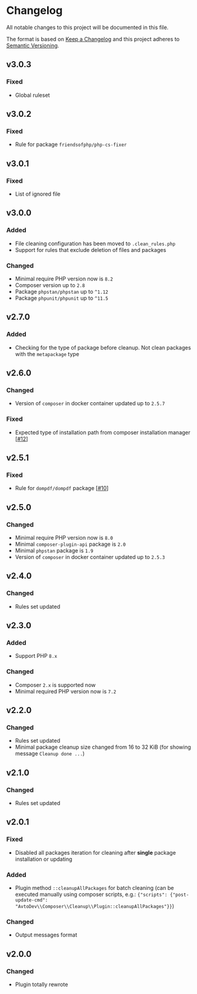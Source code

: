 # Changelog

All notable changes to this project will be documented in this file.

The format is based on [Keep a Changelog][keepachangelog] and this project adheres to [Semantic Versioning][semver].

## v3.0.3

### Fixed

- Global ruleset

## v3.0.2

### Fixed

- Rule for package `friendsofphp/php-cs-fixer`

## v3.0.1

### Fixed

- List of ignored file

## v3.0.0

### Added

- File cleaning configuration has been moved to `.clean_rules.php`
- Support for rules that exclude deletion of files and packages

### Changed

- Minimal require PHP version now is `8.2`
- Composer version up to `2.8`
- Package `phpstan/phpstan` up to `^1.12`
- Package `phpunit/phpunit` up to `^11.5`

## v2.7.0

### Added

- Checking for the type of package before cleanup. Not clean packages with the `metapackage` type

## v2.6.0

### Changed

- Version of `composer` in docker container updated up to `2.5.7`

### Fixed

- Expected type of installation path from composer installation manager [[#12](https://github.com/avto-dev/composer-cleanup-plugin/issues/12)]

## v2.5.1

### Fixed

- Rule for `dompdf/dompdf` package [[#10](https://github.com/avto-dev/composer-cleanup-plugin/issues/10)]

## v2.5.0

### Changed

- Minimal require PHP version now is `8.0`
- Minimal `composer-plugin-api` package  is `2.0`
- Minimal `phpstan` package  is `1.9`
- Version of `composer` in docker container updated up to `2.5.3`

## v2.4.0

### Changed

- Rules set updated

## v2.3.0

### Added

- Support PHP `8.x`

### Changed

- Composer `2.x` is supported now
- Minimal required PHP version now is `7.2`

## v2.2.0

### Changed

- Rules set updated
- Minimal package cleanup size changed from 16 to 32 KiB (for showing message `Cleanup done ...`)

## v2.1.0

### Changed

- Rules set updated

## v2.0.1

### Fixed

- Disabled all packages iteration for cleaning after **single** package installation or updating

### Added

- Plugin method `::cleanupAllPackages` for batch cleaning (can be executed manually using composer scripts, e.g.: `{"scripts": {"post-update-cmd": "AvtoDev\\Composer\\Cleanup\\Plugin::cleanupAllPackages"}}`)

### Changed

- Output messages format

## v2.0.0

### Changed

- Plugin totally rewrote

[keepachangelog]:https://keepachangelog.com/en/1.0.0/
[semver]:https://semver.org/spec/v2.0.0.html

